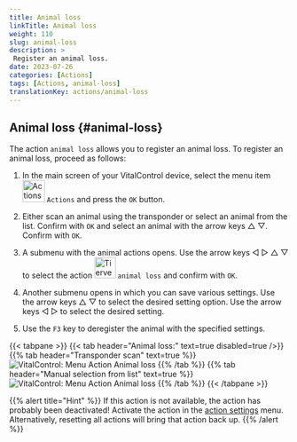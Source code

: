 ```yaml
---
title: Animal loss
linkTitle: Animal loss
weight: 110
slug: animal-loss
description: >
 Register an animal loss.
date: 2023-07-26
categories: [Actions]
tags: [Actions, animal-loss]
translationKey: actions/animal-loss
---
```


## Animal loss {#animal-loss}

The action `animal loss` allows you to register an animal loss. To register an animal loss, proceed as follows:

1. In the main screen of your VitalControl device, select the menu item &nbsp;<img src="/icons/actions.svg" width="40" align="bottom" alt="Actions" /> `Actions` and press the `OK` button.

2. Either scan an animal using the transponder or select an animal from the list. Confirm with `OK` and select an animal with the arrow keys △ ▽. Confirm with `OK`.

3. A submenu with the animal actions opens. Use the arrow keys ◁ ▷ △ ▽ to select the action <img src="/icons/actions/animal-loss.svg" width="38" align="bottom" alt="Tierverlust" /> `animal loss` and confirm with `OK`.

4. Another submenu opens in which you can save various settings. Use the arrow keys △ ▽ to select the desired setting option. Use the arrow keys ◁ ▷ to select the desired setting.

5. Use the `F3` key to deregister the animal with the specified settings.

{{< tabpane >}}
{{< tab header="Animal loss:" text=true disabled=true />}}
{{% tab header="Transponder scan" text=true %}}
![VitalControl: Menu Action Animal loss](../images/animalloss-scan.png "Register an animal loss")
{{% /tab %}}
{{% tab header="Manual selection from list" text=true %}}
![VitalControl: Menu Action Animal loss](../images/animalloss.png "Register an animal loss")
{{% /tab %}}
{{< /tabpane >}}

{{% alert title="Hint" %}}
If this action is not available, the action has probably been deactivated! Activate the action in the [action settings](../setting/) menu. Alternatively, resetting all actions will bring that action back up.
{{% /alert %}}
